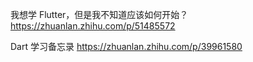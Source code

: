 我想学 Flutter，但是我不知道应该如何开始？
https://zhuanlan.zhihu.com/p/51485572

Dart 学习备忘录
https://zhuanlan.zhihu.com/p/39961580